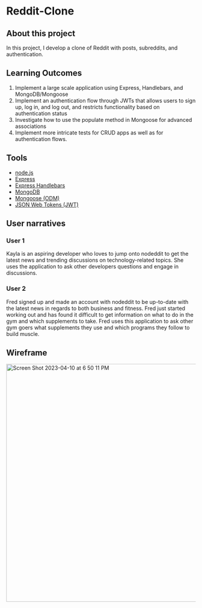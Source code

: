 # Reddit-Clone


## About this project
In this project, I develop a clone of Reddit with posts, subreddits, and authentication.

## Learning Outcomes
1. Implement a large scale application using Express, Handlebars, and MongoDB/Mongoose
2. Implement an authentication flow through JWTs that allows users to sign up, log in, and log out, and restricts functionality based on authentication status
3. Investigate how to use the populate method in Mongoose for advanced associations
4. Implement more intricate tests for CRUD apps as well as for authentication flows.


## Tools
- [node.js](https://nodejs.org/en)
- [Express](https://expressjs.com)
- [Express Handlebars](https://www.npmjs.com/package/express-handlebars)
- [MongoDB](https://www.mongodb.com)
- [Mongoose (ODM)](https://mongoosejs.com)
- [JSON Web Tokens (JWT)](https://jwt.io)

## User narratives
### User 1
Kayla is an aspiring developer who loves to jump onto nodeddit to get the latest news and trending discussions on technology-related topics. She uses the application to ask other developers questions and engage in discussions. 

### User 2
Fred signed up and made an account with nodeddit to be up-to-date with the latest news in regards to both business and fitness. Fred just started working out and has found it difficult to get information on what to do in the gym and which supplements to take. Fred uses this application to ask other gym goers what supplements they use and which programs they follow to build muscle. 

## Wireframe
<img width="631" alt="Screen Shot 2023-04-10 at 6 50 11 PM" src="https://user-images.githubusercontent.com/93098869/231013864-8823ad3c-4c14-403d-9ee4-963f171ec037.png">

